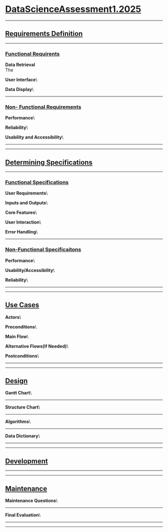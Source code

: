# <ins> **DataScienceAssessment1.2025**<ins>
---
## <ins> **Requirements Definition** <ins>
---
### <ins> **Functional Requirents** <ins>
**Data Retrieval**\
The 

**User Interface**\

**Data Display**\

---
### <ins>**Non- Functional Requirements**<ins>
**Performance**\

**Reliability**\

**Usability and Accessibility**\

---
---
## <ins> **Determining Specifications** <ins>
---
### <ins> **Functional Specifications** <ins>
**User Requirements**\

**Inputs and Outputs**\

**Core Features**\

**User Interaction**\

**Error Handling**\

---
### <ins> **Non-Functional Specificaitons** <ins>
**Performance**\

**Usability/Accessibility**\

**Reliability**\

---
---
## <ins> **Use Cases** <ins>
**Actors**\

**Preconditions**\

**Main Flow**\

**Alternative Flows(If Needed)**\

**Postconditions**\

---
---
## <ins> **Design**
**Gantt Chart**\

---
**Structure Chart**\

---
**Algorithms**\

---
**Data Dictionary**\

---
---
## <ins> **Development** <ins>

---
---
## <ins> **Maintenance** <ins>
**Maintenance Questions**\

---
**Final Evaluation**\

---
---